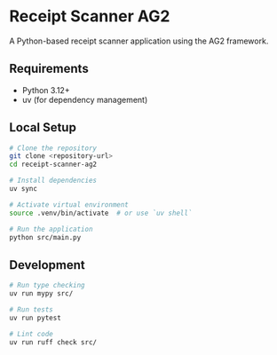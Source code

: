 # Receipt Scanner AG2

A Python-based receipt scanner application using the AG2 framework.

## Requirements

- Python 3.12+
- uv (for dependency management)

## Local Setup

```bash
# Clone the repository
git clone <repository-url>
cd receipt-scanner-ag2

# Install dependencies
uv sync

# Activate virtual environment
source .venv/bin/activate  # or use `uv shell`

# Run the application
python src/main.py
```

## Development

```bash
# Run type checking
uv run mypy src/

# Run tests
uv run pytest

# Lint code
uv run ruff check src/
```